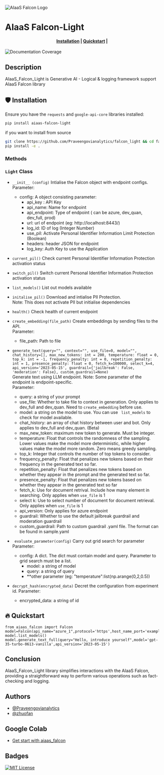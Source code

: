 ![AIaaS Falcon Logo](img/AIAAS_FALCON.jpg)

# AIaaS Falcon-Light


<h4 align="center">
    <p>
        <a href="#shield-installation">Installation</a> |
        <a href="#fire-quickstart">Quickstart</a> |
    <p>
</h4>


![Documentation Coverage](interrogate_badge.svg)

## Description

AIaaS_Falcon_Light is Generative AI - Logical & logging framework support AIaaS Falcon library

## :shield: Installation

Ensure you have the `requests` and `google-api-core` libraries installed:

```bash
pip install aiaas-falcon-light
```


if you want to install from source

```bash
git clone https://github.com/Praveengovianalytics/falcon_light && cd falcon_light
pip install -e .
```

### Methods
### `Light`  Class
- `__init__ (config)`
Intialise the Falcon object with endpoint configs. \
Parameter: 
     - config: A object consisting parameter:
        - api_key : API Key
        - api_name: Name for endpoint
        - api_endpoint: Type of endpoint ( can be azure, dev_quan, dev_full, prod)
        - url: url of endpoint (eg: http://localhost:8443/)
        - log_id: ID of log (Integer Number)
        - use_pil: Activate Personal Identifier Information Limit Protection (Boolean)
        - headers: header JSON for endpoint
        - log_key: Auth Key to use the Application


- `current_pil()`
Check current Personal Identifier Information Protection activation status

- `switch_pil()`
Switch current Personal Identifier Information Protection activation status
- `list_models()`
List out models available
- `initalise_pil()`
Download and intialise PII Protection. \
Note: This does not activate PII but initialise dependencies

- `health()`
Check health of current endpoint

- `create_embedding(file_path)`
Create embeddings by sending files to the API. \
Parameter:
    - file_path: Path to file 

- `generate_text(query="",
            context="",
            use_file=0,
            model="",
            chat_history=[],
            max_new_tokens: int = 200,
            temperature: float = 0,
            top_k: int = -1,
            frequency_penalty: int = 0,
            repetition_penalty: int = 1,
            presence_penalty: float = 0,
            fetch_k=100000,
            select_k=4,
            api_version='2023-05-15',
            guardrail={'jailbreak': False, 'moderation': False},
            custom_guardrail=None)` \
  Generate text using LLM endpoint. Note: Some parameter of the endpoint is endpoint-specific. \
  Parameter: 
  - query: a string of your prompt
  - use_file: Whether to take file to context in generation. Only applies to dev_full and dev_quan. Need to `create_embedding` before use.
  - model: a string on the model to use. You can use ` list_models` to check for model available.
  - chat_history: an array of chat history between user and bot. Only applies to dev_full and dev_quan. (Beta)
  - max_new_token: maximum new token to generate. Must be integer.
  - temperature: Float that controls the randomness of the sampling. Lower
        values make the model more deterministic, while higher values make
        the model more random. Zero means greedy sampling.
  - top_k: Integer that controls the number of top tokens to consider.
  - frequency_penalty: Float that penalizes new tokens based on their
        frequency in the generated text so far.
  - repetition_penalty: Float that penalizes new tokens based on whether
        they appear in the prompt and the generated text so far.
  - presence_penalty: Float that penalizes new tokens based on whether they
        appear in the generated text so far
  - fetch_k: Use for document retrival. Include how many element in searching. Only applies when `use_file` is 1
  - select k: Use to select number of document for document retrieval. Only applies when `use_file` is 1
  - api_version: Only applies for azure endpoint
  - guardrail: Whether to use the default jailbreak guardrail and moderation guardrail
  - custom_guardrail: Path to custom guardrail .yaml file. The format can be found in sample.yaml
  
- ` evaluate_parameter(config)`
Carry out grid search for parameter \
Parameter:
    - config: A dict. The dict must contain model and query. Parameter to grid search must be a list. 
        - model: a string of model
        - query: a string of query
        - **other parameter (eg: "temperature":list(np.arange(0,2,0.5))
- `decrypt_hash(encrypted_data)`
Decret the configuration from experiment id.
Parameter:
    - encrypted_data: a string of id

## :fire: Quickstart

```
from aiaas_falcon import Falcon
model=Falcon(api_name="azure_1",protocol='https',host_name_port='example.com',api_key='API_KEY',api_endpoint='azure',log_key="KEY")
model.list_models()
model.generate_text_full(query="Hello, introduce yourself",model='gpt-35-turbo-0613-vanilla',api_version='2023-05-15')
```

## Conclusion

AIaaS_Falcon_Light library simplifies interactions with the AIaaS Falcon, providing a straightforward way to perform various operations such as fact-checking and logging.

## Authors

- [@Praveengovianalytics](https://github.com/Praveengovianalytics)
- [@zhuofan](https://github.com/zhuofan-16)

## Google Colab

- [Get start with aiaas_falcon](https://colab.research.google.com/drive/1haZ-1fD4htQuNF2zzyrUSTP90KRls1dC?usp=sharing)

## Badges

[![MIT License](https://img.shields.io/badge/License-MIT-green.svg)](https://choosealicense.com/licenses/mit/)
